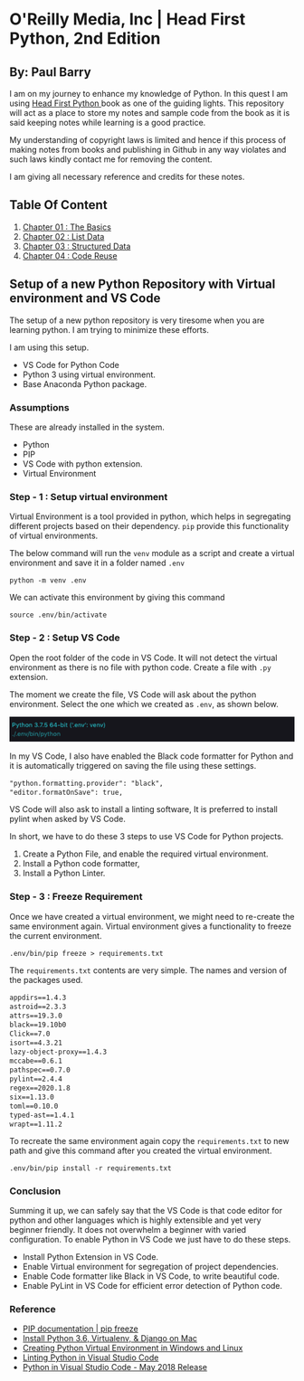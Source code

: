 # O'Reilly Media, Inc | Head First Python, 2nd Edition #
## By: Paul Barry ##

I am on my journey to enhance my knowledge of Python. In this quest I am using [Head First Python ](https://www.oreilly.com/library/view/head-first-python/9781491919521/) book as one of the guiding lights. This repository will act as a place to store my notes and sample code from the book as it is said keeping notes while learning is a good practice.

My understanding of copyright laws is limited and hence if this process of making notes from books and publishing in Github in any way violates and such laws kindly contact me for removing the content. 

I am giving all necessary reference and credits for these notes.

## Table Of Content ##
1. [Chapter 01 : The Basics](DOCS/Chapter_01-The-Basics/ReadMe.md)
2. [Chapter 02 : List Data ](DOCS/Chapter_02-List-Data/ReadMe.md)
3. [Chapter 03 : Structured Data ](DOCS/Chapter_03-Structured-Data/ReadMe.md)
4. [Chapter 04 : Code Reuse ](DOCS/Chapter_04-Code-Reuse/ReadMe.md)


## Setup of a new Python Repository with Virtual environment and VS Code ##

The setup of a new python repository is very tiresome when you are learning python. I am trying to minimize these efforts.

I am using this setup.

* VS Code for Python Code
* Python 3 using virtual environment.
* Base Anaconda Python package.

### Assumptions ###

These are already installed in the system.

* Python
* PIP
* VS Code with python extension.
* Virtual Environment


### Step - 1 : Setup virtual environment ###
Virtual Environment is a tool provided in python, which helps in segregating different projects based on their dependency. `pip` provide this functionality of virtual environments.

The below command will run the `venv` module as a script and create a virtual environment and save it in a folder named `.env`
````
python -m venv .env
````

We can activate this environment by giving this command
````
source .env/bin/activate
````

### Step - 2 : Setup VS Code ###

Open the root folder of the code in VS Code. It will not detect the virtual environment as there is no file with python code. Create a file with `.py` extension. 

The moment we create the file, VS Code will ask about the python environment. Select the one which we created as `.env`, as shown below.

![Virtual Environment of VsCode](DOCS/images/VsCodeEnv.png "Virtual Environment in Vs Code")

In my VS Code, I also have enabled the Black code formatter for Python and it is automatically triggered on saving the file using these settings.

````
"python.formatting.provider": "black",
"editor.formatOnSave": true,
````

VS Code will also ask to install a linting software, It is preferred to install pylint when asked by VS Code.

In short, we have to do these 3 steps to use VS Code for Python projects.

1. Create a Python File, and enable the required virtual environment.
2. Install a Python code formatter, 
3. Install a Python Linter.

### Step - 3 : Freeze Requirement ###
Once we have created a virtual environment, we might need to re-create the same environment again. Virtual environment gives a functionality to freeze the current environment.

````
.env/bin/pip freeze > requirements.txt
```` 

The `requirements.txt` contents are very simple. The names and version of the packages used.

````
appdirs==1.4.3
astroid==2.3.3
attrs==19.3.0
black==19.10b0
Click==7.0
isort==4.3.21
lazy-object-proxy==1.4.3
mccabe==0.6.1
pathspec==0.7.0
pylint==2.4.4
regex==2020.1.8
six==1.13.0
toml==0.10.0
typed-ast==1.4.1
wrapt==1.11.2
````

To recreate the same environment again copy the `requirements.txt` to new path and give this command after you created the virtual environment.

````
.env/bin/pip install -r requirements.txt
````

### Conclusion ###

Summing it up, we can safely say that the VS Code is that code editor for python and other languages which is highly extensible and yet very beginner friendly. It does not overwhelm a beginner with varied configuration. To enable Python in VS Code we just have to do these steps.

* Install Python Extension in VS Code.
* Enable Virtual environment for segregation of project dependencies. 
* Enable Code formatter like Black in VS Code, to write beautiful code.
* Enable PyLint in VS Code for efficient error detection of Python code.

### Reference ###
* [PIP documentation | pip freeze ](https://pip.pypa.io/en/stable/reference/pip_freeze/)
* [Install Python 3.6, Virtualenv, & Django on Mac](https://www.codingforentrepreneurs.com/blog/install-django-on-mac-or-linux)
* [Creating Python Virtual Environment in Windows and Linux ](https://www.geeksforgeeks.org/creating-python-virtual-environment-windows-linux/)
* [Linting Python in Visual Studio Code ](https://code.visualstudio.com/docs/python/linting)
* [Python in Visual Studio Code - May 2018 Release ](https://devblogs.microsoft.com/python/python-in-visual-studio-code-may-2018-release/)




